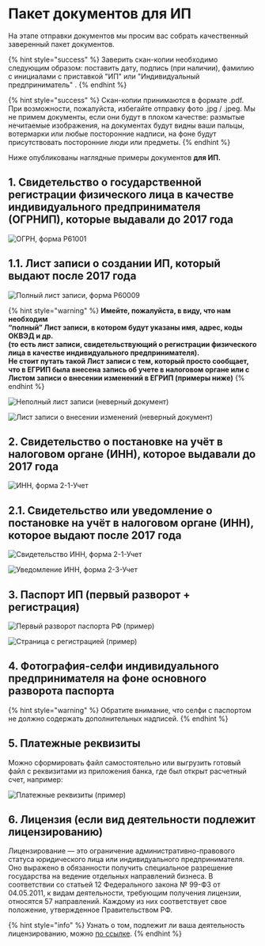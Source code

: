 # Пакет документов для ИП

На этапе отправки документов мы просим вас собрать качественный заверенный пакет документов. 

{% hint style="success" %}
Заверить скан-копии необходимо следующим образом: поставить дату, подпись \(при наличии\), фамилию с инициалами с приставкой "ИП" или "Индивидуальный предприниматель" . 
{% endhint %}

{% hint style="success" %}
Скан-копии принимаются в формате .pdf. При возможности, пожалуйста, избегайте отправку фото .jpg / .jpeg. Мы не примем документы, если они будут в плохом качестве: размытые нечитаемые изображения, на документах будут видны ваши пальцы, вотермарки или любые посторонние надписи, на фоне будут присутствовать посторонние люди или предметы.
{% endhint %}

Ниже опубликованы наглядные примеры документов **для ИП.**

## **1. Свидетельство о государственной регистрации физического лица в качестве индивидуального предпринимателя \(ОГРНИП\), которые выдавали до 2017 года**

![&#x41E;&#x413;&#x420;&#x41D;, &#x444;&#x43E;&#x440;&#x43C;&#x430; &#x420;61001](../.gitbook/assets/ogrn-forma-r61001.jpg)

## **1.1. Лист записи о создании ИП, который выдают после 2017 года**

![&#x41F;&#x43E;&#x43B;&#x43D;&#x44B;&#x439; &#x43B;&#x438;&#x441;&#x442; &#x437;&#x430;&#x43F;&#x438;&#x441;&#x438;, &#x444;&#x43E;&#x440;&#x43C;&#x430; &#x420;60009](../.gitbook/assets/polnyi-list-zapisi-forma-r60009.png)

{% hint style="warning" %}
**Имейте, пожалуйста, в виду, что нам необходим  
“полный” Лист записи, в котором будут указаны имя, адрес, коды ОКВЭД и др.  
\(то есть лист записи, свидетельствующий о регистрации физического лица в качестве индивидуального предпринимателя\).  
Не стоит путать такой Лист записи с тем, который просто сообщает, что в ЕГРИП была внесена запись об учете в налоговом органе или с Листом записи о внесении изменений в ЕГРИП \(примеры ниже\)**
{% endhint %}

![&#x41D;&#x435;&#x43F;&#x43E;&#x43B;&#x43D;&#x44B;&#x439; &#x43B;&#x438;&#x441;&#x442; &#x437;&#x430;&#x43F;&#x438;&#x441;&#x438; \(&#x43D;&#x435;&#x432;&#x435;&#x440;&#x43D;&#x44B;&#x439; &#x434;&#x43E;&#x43A;&#x443;&#x43C;&#x435;&#x43D;&#x442;\)](../.gitbook/assets/nepolnyi-list-zapisi-forma-r60009.jpg)

![&#x41B;&#x438;&#x441;&#x442; &#x437;&#x430;&#x43F;&#x438;&#x441;&#x438; &#x43E; &#x432;&#x43D;&#x435;&#x441;&#x435;&#x43D;&#x438;&#x438; &#x438;&#x437;&#x43C;&#x435;&#x43D;&#x435;&#x43D;&#x438;&#x439; \(&#x43D;&#x435;&#x432;&#x435;&#x440;&#x43D;&#x44B;&#x439; &#x434;&#x43E;&#x43A;&#x443;&#x43C;&#x435;&#x43D;&#x442;\)](../.gitbook/assets/list-zapisi-o-vnesenii-izmenenii.jpg)

## **2. Свидетельство о постановке на учёт в налоговом органе \(ИНН\), которое выдавали до 2017 года**

![&#x418;&#x41D;&#x41D;, &#x444;&#x43E;&#x440;&#x43C;&#x430; 2-1-&#x423;&#x447;&#x435;&#x442;](../.gitbook/assets/inn-forma-2-1-uchet.jpg)

## **2.1. Свидетельство или уведомление о постановке на учёт в налоговом органе \(ИНН\), которое выдают после 2017 года**

![&#x421;&#x432;&#x438;&#x434;&#x435;&#x442;&#x435;&#x43B;&#x44C;&#x441;&#x442;&#x432;&#x43E; &#x418;&#x41D;&#x41D;, &#x444;&#x43E;&#x440;&#x43C;&#x430; 2-1-&#x423;&#x447;&#x435;&#x442;](../.gitbook/assets/svidetelstvo-inn-forma-2-1-uchet.png)

![&#x423;&#x432;&#x435;&#x434;&#x43E;&#x43C;&#x43B;&#x435;&#x43D;&#x438;&#x435; &#x418;&#x41D;&#x41D;, &#x444;&#x43E;&#x440;&#x43C;&#x430; 2-3-&#x423;&#x447;&#x435;&#x442;](../.gitbook/assets/uvedomlenie-inn-forma-2-3-uchet.jpg)

## **3.** Паспорт ИП \(первый разворот + регистрация\)

![&#x41F;&#x435;&#x440;&#x432;&#x44B;&#x439; &#x440;&#x430;&#x437;&#x432;&#x43E;&#x440;&#x43E;&#x442; &#x43F;&#x430;&#x441;&#x43F;&#x43E;&#x440;&#x442;&#x430; &#x420;&#x424; \(&#x43F;&#x440;&#x438;&#x43C;&#x435;&#x440;\)](../.gitbook/assets/pasport_rf.jpg)

![&#x421;&#x442;&#x440;&#x430;&#x43D;&#x438;&#x446;&#x430; &#x441; &#x440;&#x435;&#x433;&#x438;&#x441;&#x442;&#x440;&#x430;&#x446;&#x438;&#x435;&#x439; \(&#x43F;&#x440;&#x438;&#x43C;&#x435;&#x440;\)](../.gitbook/assets/russia-passport-registration-scaled.jpg)

## 4. Фотография-селфи индивидуального предпринимателя на фоне основного разворота паспорта

{% hint style="warning" %}
Обратите внимание, что селфи с паспортом не должно содержать дополнительных надписей.
{% endhint %}

## 5. Платежные реквизиты

Можно сформировать файл самостоятельно или выгрузить готовый файл с реквизитами из приложения банка, где был открыт расчетный счет, например:

![&#x41F;&#x43B;&#x430;&#x442;&#x435;&#x436;&#x43D;&#x44B;&#x435; &#x440;&#x435;&#x43A;&#x432;&#x438;&#x437;&#x438;&#x442;&#x44B; \(&#x43F;&#x440;&#x438;&#x43C;&#x435;&#x440;\)](../.gitbook/assets/rekvizity.png)

## 6. Лицензия \(если вид деятельности подлежит лицензированию\)

Лицензирование — это ограничение административно-правового статуса юридического лица или индивидуального предпринимателя. Оно выражено в обязанности получить специальное разрешение государства на ведение отдельных направлений бизнеса. В соответствии со статьей 12 Федерального закона № 99-ФЗ от 04.05.2011, к видам деятельности, требующим получения лицензии, относятся 57 направлений. Каждому из них соответствует свое положение, утвержденное Правительством РФ. 

{% hint style="info" %}
Узнать о том, подлежит ли ваша деятельность лицензированию, можно [по ссылке](http://www.consultant.ru/document/cons_doc_LAW_113658/6a4a5b5468ba8b99831699f7d048d2a5d7710610/).
{% endhint %}

